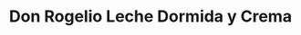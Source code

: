 ---
title: "Don Rogelio Leche Dormida y Crema"
url: /liberia/don-rogelio-leche-dormida-y-crema/
shop: Allgemein
---